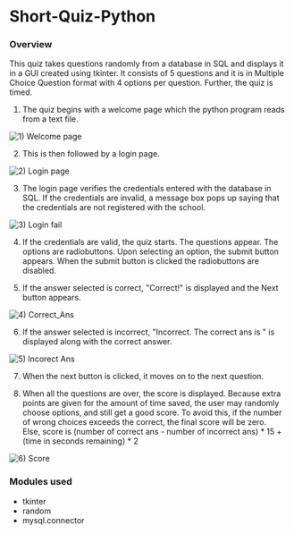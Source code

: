 # Short-Quiz-Python

### Overview
This quiz takes questions randomly from a database in SQL and displays it in a GUI created using tkinter. It consists of 5 questions and it is in Multiple Choice Question format with 4 options per question. Further, the quiz is timed.
1. The quiz begins with a welcome page which the python program reads from a text file.  

![1) Welcome page](https://user-images.githubusercontent.com/105154462/206639329-cf8c221c-0c24-413a-9cf0-068f81434f5c.png)

2. This is then followed by a login page. 

![2) Login page](https://user-images.githubusercontent.com/105154462/206640046-341d099f-a2ad-483e-88de-23d7fe9d9651.png)

3. The login page verifies the credentials entered with the database in SQL. If the credentials are invalid, a message box pops up saying that the credentials are not registered with the school.

![3) Login fail](https://user-images.githubusercontent.com/105154462/206641156-e6514f88-08f3-46c9-a41d-4705b9f68a97.png)

4. If the credentials are valid, the quiz starts. The questions appear. The options are radiobuttons. Upon selecting an option, the submit button appears. When the submit button is clicked the radiobuttons are disabled.

5. If the answer selected is correct, "Correct!" is displayed and the Next button appears.

![4) Correct_Ans](https://user-images.githubusercontent.com/105154462/206641168-19468fc8-021a-48ac-b59b-91b6e3317872.png)

6. If the answer selected is incorrect, "Incorrect. The correct ans is " is displayed along with the correct answer. 

![5) Incorect Ans](https://user-images.githubusercontent.com/105154462/206641185-cb6de684-abc3-4bb2-bbf4-e7e8e63bdc4e.png)

7. When the next button is clicked, it moves on to the next question.

8. When all the questions are over, the score is displayed. Because extra points are given for the amount of time saved, the user may randomly choose options, and still get a good score. To avoid this, if the number of wrong choices exceeds the correct, the final score will be zero.  
Else, score is (number of correct ans - number of incorrect ans) * 15 + (time in seconds remaining) * 2

![6) Score](https://user-images.githubusercontent.com/105154462/206640562-c9427db2-1a9a-4ffe-80eb-9069ed8c405b.png)

### Modules used
- tkinter
- random
- mysql.connector

